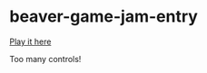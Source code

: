 # beaver-game-jam-entry

[Play it here](https://radian628.itch.io/control-freak)

Too many controls!

